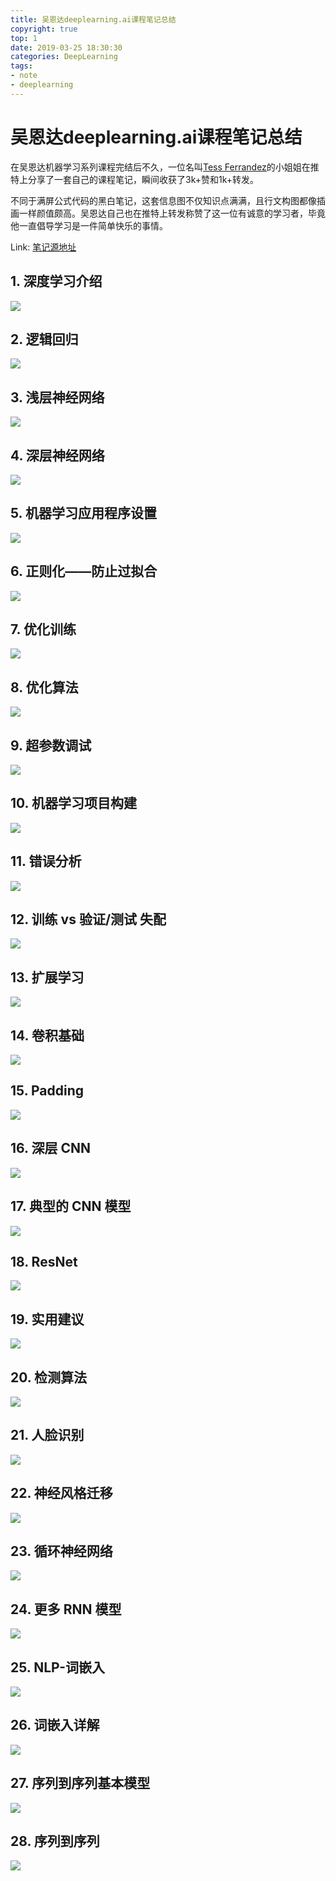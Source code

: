 ```yaml
---
title: 吴恩达deeplearning.ai课程笔记总结
copyright: true
top: 1
date: 2019-03-25 18:30:30
categories: DeepLearning
tags:
- note
- deeplearning
---
```


# 吴恩达deeplearning.ai课程笔记总结

在吴恩达机器学习系列课程完结后不久，一位名叫[Tess Ferrandez](https://www.slideshare.net/TessFerrandez?utm_campaign=profiletracking&utm_medium=sssite&utm_source=ssslideview "Tess Ferrandez小姐姐的主页")的小姐姐在推特上分享了一套自己的课程笔记，瞬间收获了3k+赞和1k+转发。

不同于满屏公式代码的黑白笔记，这套信息图不仅知识点满满，且行文构图都像插画一样颜值颇高。吴恩达自己也在推特上转发称赞了这一位有诚意的学习者，毕竟他一直倡导学习是一件简单快乐的事情。

Link: [笔记源地址](https://www.slideshare.net/TessFerrandez/notes-from-coursera-deep-learning-courses-by-andrew-ng "笔记源地址")

## 1. 深度学习介绍
![](/2019/03/25/AnderewNg-deeplearning-note-summary/1.png)
## 2. 逻辑回归
![](/2019/03/25/AnderewNg-deeplearning-note-summary/2.png)
## 3. 浅层神经网络
![](/2019/03/25/AnderewNg-deeplearning-note-summary/3.png)
## 4. 深层神经网络
![](/2019/03/25/AnderewNg-deeplearning-note-summary/4.png)
## 5. 机器学习应用程序设置
![](/2019/03/25/AnderewNg-deeplearning-note-summary/5.png)
## 6. 正则化——防止过拟合
![](/2019/03/25/AnderewNg-deeplearning-note-summary/6.png)
## 7. 优化训练
![](/2019/03/25/AnderewNg-deeplearning-note-summary/7.png)
## 8. 优化算法
![](/2019/03/25/AnderewNg-deeplearning-note-summary/8.png)
## 9. 超参数调试
![](/2019/03/25/AnderewNg-deeplearning-note-summary/9.png)
## 10. 机器学习项目构建
![](/2019/03/25/AnderewNg-deeplearning-note-summary/10.png)
## 11. 错误分析
![](/2019/03/25/AnderewNg-deeplearning-note-summary/11.png)
## 12. 训练 vs 验证/测试 失配
![](/2019/03/25/AnderewNg-deeplearning-note-summary/12.png)
## 13. 扩展学习
![](/2019/03/25/AnderewNg-deeplearning-note-summary/13.png)
## 14. 卷积基础
![](/2019/03/25/AnderewNg-deeplearning-note-summary/14.png)
## 15. Padding
![](/2019/03/25/AnderewNg-deeplearning-note-summary/15.png)
## 16. 深层 CNN
![](/2019/03/25/AnderewNg-deeplearning-note-summary/16.png)
## 17. 典型的 CNN 模型
![](/2019/03/25/AnderewNg-deeplearning-note-summary/17.png)
## 18. ResNet
![](/2019/03/25/AnderewNg-deeplearning-note-summary/18.png)
## 19. 实用建议
![](/2019/03/25/AnderewNg-deeplearning-note-summary/19.png)
## 20. 检测算法
![](/2019/03/25/AnderewNg-deeplearning-note-summary/20.png)
## 21. 人脸识别
![](/2019/03/25/AnderewNg-deeplearning-note-summary/21.png)
## 22. 神经风格迁移
![](/2019/03/25/AnderewNg-deeplearning-note-summary/22.png)
## 23. 循环神经网络
![](/2019/03/25/AnderewNg-deeplearning-note-summary/23.png)
## 24. 更多 RNN 模型
![](/2019/03/25/AnderewNg-deeplearning-note-summary/24.png)
## 25. NLP-词嵌入
![](/2019/03/25/AnderewNg-deeplearning-note-summary/25.png)
## 26. 词嵌入详解
![](/2019/03/25/AnderewNg-deeplearning-note-summary/26.png)
## 27. 序列到序列基本模型
![](/2019/03/25/AnderewNg-deeplearning-note-summary/27.png)
## 28. 序列到序列
![](/2019/03/25/AnderewNg-deeplearning-note-summary/28.png)